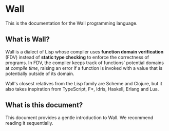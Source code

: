 # Wall

This is the documentation for the Wall programming language.

## What is Wall?

Wall is a dialect of Lisp whose compiler uses **function domain verification** (FDV) instead of **static type checking** to enforce the correctness of programs. In FDV, the compiler keeps track of functions' potential domains at *compile time*, raising an error if a function is invoked with a value that is potentially outside of its domain.

Wall's closest relatives from the Lisp family are Scheme and Clojure, but it also takes inspiration from TypeScript, F*, Idris, Haskell, Erlang and Lua.

## What is this document?

This document provides a gentle introduction to Wall.  We recommend reading it sequentially.
